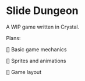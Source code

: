 # Slide Dungeon

A WIP game written in Crystal.

Plans:

[] Basic game mechanics

[] Sprites and animations

[] Game layout